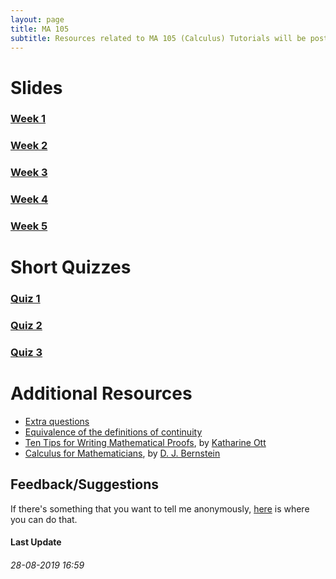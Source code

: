 ```yaml
---
layout: page
title: MA 105
subtitle: Resources related to MA 105 (Calculus) Tutorials will be posted here
---
```


# Slides
### [Week 1](https://github.com/aryamanmaithani/ma-105-tut/blob/master/Slides/Week-1.pdf)
### [Week 2](https://github.com/aryamanmaithani/ma-105-tut/blob/master/Slides/Week-2.pdf)
### [Week 3](https://github.com/aryamanmaithani/ma-105-tut/blob/master/Slides/Week-3.pdf)
### [Week 4](https://github.com/aryamanmaithani/ma-105-tut/blob/master/Slides/Week-4.pdf)
### [Week 5](https://github.com/aryamanmaithani/ma-105-tut/blob/master/Slides/Week-5.pdf)

# Short Quizzes
### [Quiz 1](https://github.com/aryamanmaithani/ma-105-tut/blob/master/Quizzes/Quiz-1.pdf)
### [Quiz 2](https://github.com/aryamanmaithani/ma-105-tut/blob/master/Quizzes/Quiz-2.pdf)
### [Quiz 3](https://github.com/aryamanmaithani/ma-105-tut/blob/master/Quizzes/Quiz-3.pdf)

# Additional Resources
* [Extra questions](https://github.com/aryamanmaithani/ma-105-tut/blob/master/Extra%20Questions.pdf)  
* [Equivalence of the definitions of continuity](https://github.com/aryamanmaithani/ma-105-tut/blob/master/Equivalence%20of%20the%20two%20definitions%20of%20continuity.pdf)
* [Ten Tips for Writing Mathematical Proofs](https://www.ms.uky.edu/~kott/proof_help.pdf), by [Katharine Ott](https://www.bates.edu/faculty-expertise/profile/katharine-a-ott/)
* [Calculus for Mathematicians](https://cr.yp.to/papers/calculus.pdf), by [D. J. Bernstein](https://cr.yp.to/djb.html)

## Feedback/Suggestions
If there's something that you want to tell me anonymously, [here](https://docs.google.com/forms/d/e/1FAIpQLScCRPfWX5aJUPLv-1UNiYHNxFfOOXHUiaK2ma2BDIkZ3k_VnA/viewform?usp=sf_link) is where you can do that.

#### Last Update
###### 28-08-2019 16:59